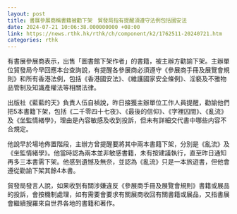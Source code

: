 ```yaml
---
layout: post
title: 書展參展商稱書籍被勸下架　貿發局指有提醒須遵守法例包括國安法
date: 2024-07-21 10:06:38.000000000 +08:00
link: https://news.rthk.hk/rthk/ch/component/k2/1762511-20240721.htm
categories: rthk
---
```


有書展參展商表示，出售「圖書館下架作者」的書籍，被主辦方勸諭下架。主辦單位貿發局今早回應本台查詢說，有提醒各參展商必須遵守《參展商手冊及展覽會規則》和所有香港法例，包括《香港國安法》、《維護國家安全條例》、淫褻及不雅物品管制及知識產權法等相關法律。

出版社《藍藍的天》負責人伍自禎說，昨日接獲主辦單位工作人員提醒，勸諭他們把5本書籍下架，包括《二千零四十七夜》、《最後的信仰》、《字裡囚間》、《亂流》及《坐監情緒學》，理由是內容敏感及收到投訴，但未有詳細交代書中哪些内容不合規定。

他說早於場地佈置階段，主辦方曾提醒要將其中兩本書籍下架，分別是《亂流》及《坐監情緒學》。他當時認為兩本並非敏感書籍，未有按建議執行，直至昨日通知再多三本書需下架。他感到遺憾及無奈，並認為《亂流》只是一本旅遊書，但他會遵從勸諭下架其餘4本書。

貿發局發言人說，如果收到有關涉嫌違反《參展商手冊及展覽會規則》書籍或展品的投訴，會按機制處理，如有需要會要求有關展商收回有關書籍或展品，又指書展會繼續搜羅來自世界各地的書籍和著作。

